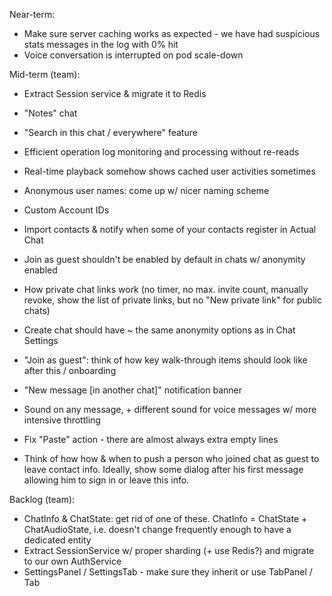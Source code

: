 Near-term:

- Make sure server caching works as expected - we have had suspicious stats messages in the log with 0% hit
- Voice conversation is interrupted on pod scale-down

Mid-term (team):

- Extract Session service & migrate it to Redis
- "Notes" chat
- "Search in this chat / everywhere" feature
- Efficient operation log monitoring and processing without re-reads
- Real-time playback somehow shows cached user activities sometimes
- Anonymous user names: come up w/ nicer naming scheme
- Custom Account IDs
- Import contacts & notify when some of your contacts register in Actual Chat

- Join as guest shouldn't be enabled by default in chats w/ anonymity enabled
- How private chat links work (no timer, no max. invite count, manually revoke, show the list of private links, but no "New private link" for public chats)
- Create chat should have ~ the same anonymity options as in Chat Settings
- "Join as guest": think of how key walk-through items should look like after this / onboarding
- "New message [in another chat]" notification banner
- Sound on any message, + different sound for voice messages w/ more intensive throttling
- Fix "Paste" action - there are almost always extra empty lines
- Think of how how & when to push a person who joined chat as guest to leave contact info. Ideally, show some dialog after his first message allowing him to sign in or leave this info.

Backlog (team):

- ChatInfo & ChatState: get rid of one of these. ChatInfo = ChatState + ChatAudioState, i.e. doesn't change frequently enough to have a dedicated entity
- Extract SessionService w/ proper sharding (+ use Redis?) and migrate to our own AuthService
- SettingsPanel / SettingsTab - make sure they inherit or use TabPanel / Tab
